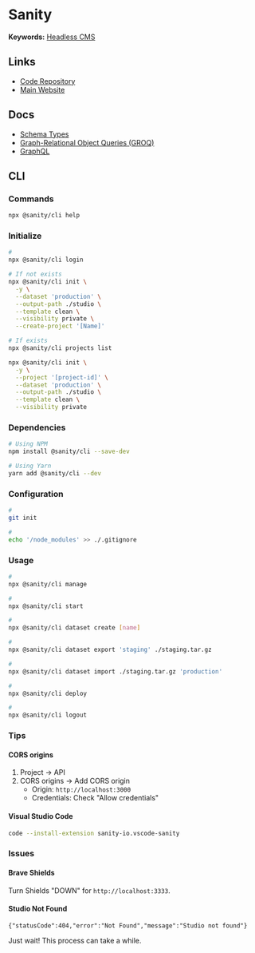 # Sanity

<!--
https://udemy.com/course/nextjs-with-sanity-cms-serverless-blog-app-w-vercel/

https://youtube.com/watch?v=mx1dbMzd3tU

https://github.com/vofo-no/web/blob/main/apps/studio/schemas/schema.ts
https://github.com/vofo-no/web/blob/main/packages/shared/src/schema.ts

https://github.com/feriekolonien/site

https://github.com/sanity-io/demo-content-planning/blob/main/studio/scripts/generateArticles.js

Structure

https://github.com/darenmalfait/daren.be/blob/main/.github/workflows/release-studio.yml
https://github.com/darenmalfait/daren.be/tree/main/studio
-->

**Keywords:** [Headless CMS](/headless-cms.md)

## Links

- [Code Repository](https://github.com/sanity-io/sanity)
- [Main Website](https://sanity.io/)

## Docs

- [Schema Types](https://sanity.io/docs/schema-types)
- [Graph-Relational Object Queries (GROQ)](https://sanity.io/docs/groq)
- [GraphQL](https://sanity.io/docs/graphql)

## CLI

### Commands

```sh
npx @sanity/cli help
```

### Initialize

```sh
#
npx @sanity/cli login

# If not exists
npx @sanity/cli init \
  -y \
  --dataset 'production' \
  --output-path ./studio \
  --template clean \
  --visibility private \
  --create-project '[Name]'

# If exists
npx @sanity/cli projects list

npx @sanity/cli init \
  -y \
  --project '[project-id]' \
  --dataset 'production' \
  --output-path ./studio \
  --template clean \
  --visibility private
```

<!--
--coupon 'cleverprogrammer'
-->

### Dependencies

```sh
# Using NPM
npm install @sanity/cli --save-dev

# Using Yarn
yarn add @sanity/cli --dev
```

### Configuration

```sh
#
git init

#
echo '/node_modules' >> ./.gitignore
```

### Usage

```sh
#
npx @sanity/cli manage

#
npx @sanity/cli start

#
npx @sanity/cli dataset create [name]

#
npx @sanity/cli dataset export 'staging' ./staging.tar.gz

#
npx @sanity/cli dataset import ./staging.tar.gz 'production'

#
npx @sanity/cli deploy

#
npx @sanity/cli logout
```

### Tips

#### CORS origins

1. Project -> API
2. CORS origins -> Add CORS origin
   - Origin: `http://localhost:3000`
   - Credentials: Check "Allow credentials"

#### Visual Studio Code

```sh
code --install-extension sanity-io.vscode-sanity
```

### Issues

#### Brave Shields

Turn Shields "DOWN" for `http://localhost:3333`.

#### Studio Not Found

```log
{"statusCode":404,"error":"Not Found","message":"Studio not found"}
```

Just wait! This process can take a while.
